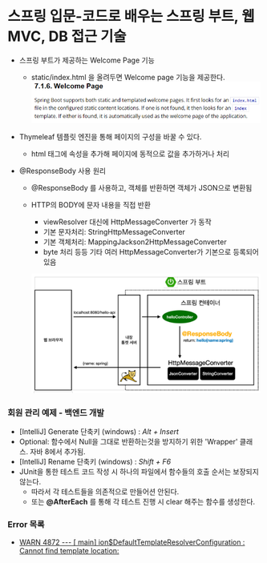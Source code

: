 # 스프링 입문-코드로 배우는 스프링 부트, 웹 MVC, DB 접근 기술

- 스프링 부트가 제공하는 Welcome Page 기능
  - static/index.html 을 올려두면 Welcome page 기능을 제공한다.
   ![img.png](img.png)
- Thymeleaf 템플릿 엔진을 통해 페이지의 구성을 바꿀 수 있다.
  - html 태그에 속성을 추가해 페이지에 동적으로 값을 추가하거나 처리

- @ResponseBody 사용 원리
  - @ResponseBody 를 사용하고, 객체를 반환하면 객체가 JSON으로 변환됨
  - HTTP의 BODY에 문자 내용을 직접 반환
    - viewResolver 대신에 HttpMessageConverter 가 동작
    - 기본 문자처리: StringHttpMessageConverter
    - 기본 객체처리: MappingJackson2HttpMessageConverter
    - byte 처리 등등 기타 여러 HttpMessageConverter가 기본으로 등록되어 있음

    ![img_1.png](img_1.png)

### 회원 관리 예제 - 백엔드 개발
  - [IntelliJ] Generate 단축키 (windows) : *Alt + Insert*
  - Optional: 함수에서 Null을 그대로 반환하는것을 방지하기 위한 'Wrapper' 클래스. 자바 8에서 추가됨.
  - [IntelliJ] Rename 단축키 (windows) : *Shift + F6*
  - JUnit을 통한 테스트 코드 작성 시 하나의 파일에서 함수들의 호출 순서는 보장되지 않는다.
    - 따라서 각 테스트들을 의존적으로 만들어션 안된다.
    - 또는 **@AfterEach** 를 통해 각 테스트 진행 시 clear 해주는 함수를 생성한다.



### Error 목록
- [ WARN 4872 --- [           main] ion$DefaultTemplateResolverConfiguration : Cannot find template location:](https://www.inflearn.com/questions/264496/%EC%8A%A4%ED%94%84%EB%A7%81%EB%B6%80%ED%8A%B8-%EB%B9%8C%EB%93%9C-%EC%A4%91-%EC%98%A4%EB%A5%98-%EC%A7%88%EB%AC%B8%EB%93%9C%EB%A6%BD%EB%8B%88%EB%8B%A4-%E3%85%A0%E3%85%A0)